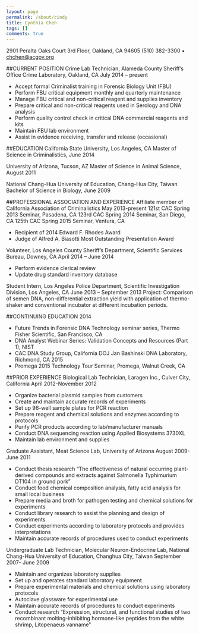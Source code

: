 ```yaml
---
layout: page
permalink: /about/cindy
title: Cynthia Chen
tags: []
comments: true
---
```


2901 Peralta Oaks Court 3rd Floor, Oakland, CA 94605
(510) 382-3300 • chchen@acgov.org

##CURRENT POSITION
Crime Lab Technician, Alameda County Sheriff’s Office Crime Laboratory, Oakland, CA
July 2014 – present
  * Accept formal Criminalist training in Forensic Biology Unit (FBU)
  * Perform FBU critical equipment monthly and quarterly maintenance
  * Manage FBU critical and non-critical reagent and supplies inventory
  * Prepare critical and non-critical reagents used in Serology and DNA analysis
  * Perform quality control check in critical DNA commercial reagents and kits 
  * Maintain FBU lab environment
  * Assist in evidence receiving, transfer and release (occasional)

##EDUCATION
California State University, Los Angeles, CA
Master of Science in Criminalistics, June 2014

University of Arizona, Tucson, AZ
Master of Science in Animal Science, August 2011

National Chang-Hua University of Education, Chang-Hua City, Taiwan
Bachelor of Science in Biology, June 2009

##PROFESSIONAL ASSOCIATION AND EXPERIENCE
Affiliate member of California Association of Criminalistics
May 2013-present
121st CAC Spring 2013 Seminar, Pasadena, CA
123rd CAC Spring 2014 Seminar, San Diego, CA
125th CAC Spring 2015 Seminar, Ventura, CA
  * Recipient of 2014 Edward F. Rhodes Award
  * Judge of Alfred A. Biasotti Most Outstanding Presentation Award

Volunteer, Los Angeles County Sheriff’s Department, Scientific Services Bureau, Downey, CA
April 2014 – June 2014
  * Perform evidence clerical review
  * Update drug standard inventory database

Student Intern, Los Angeles Police Department, Scientific Investigation Division, Los Angeles, CA
June 2013 – September 2013
Project: Comparison of semen DNA, non-differential extraction yield with application of thermo-shaker and conventional incubator at different incubation periods. 

##CONTINUING EDUCATION
2014
  * Future Trends in Forensic DNA Technology seminar series, Thermo Fisher Scientific, San Francisco, CA
  * DNA Analyst Webinar Series: Validation Concepts and Resources (Part 1), NIST
  * CAC DNA Study Group, California DOJ Jan Bashinski DNA Laboratory, Richmond, CA
2015
  * Promega 2015 Technology Tour Seminar, Promega, Walnut Creek, CA
 
##PRIOR EXPERIENCE
Biological Lab Technician, Laragen Inc., Culver City, California
April 2012-November 2012
  * Organize bacterial plasmid samples from customers
  * Create and maintain accurate records of experiments
  * Set up 96-well sample plates for PCR reaction
  * Prepare reagent and chemical solutions and enzymes according to protocols
  * Purify PCR products according to lab/manufacturer manuals
  * Conduct DNA sequencing reaction using Applied Biosystems 3730XL
  * Maintain lab environment and supplies

Graduate Assistant, Meat Science Lab, University of Arizona
August 2009-June 2011
  * Conduct thesis research “The effectiveness of natural occurring plant-derived compounds and extracts against Salmonella Typhimurium DT104 in ground pork”
  * Conduct food chemical composition analysis, fatty acid analysis for small local business
  * Prepare media and broth for pathogen testing and chemical solutions for experiments
  * Conduct library research to assist the planning and design of experiments
  * Conduct experiments according to laboratory protocols and provides interpretations
  * Maintain accurate records of procedures used to conduct experiments

Undergraduate Lab Technician, Molecular Neuron-Endocrine Lab, National Chang-Hua University of Education, Changhua City, Taiwan
September 2007- June 2009
  * Maintain and organizes laboratory supplies
  * Set up and operates standard laboratory equipment
  * Prepare experimental materials and chemical solutions using laboratory protocols 
  * Autoclave glassware for experimental use
  * Maintain accurate records of procedures to conduct experiments
  * Conduct research “Expression, structural, and functional studies of two recombinant molting-inhibiting hormone-like peptides from the white shrimp, Litopenaeus vanname”
